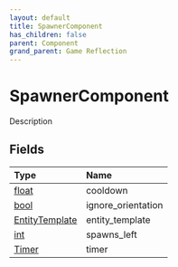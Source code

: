 ```yaml
---
layout: default
title: SpawnerComponent
has_children: false
parent: Component
grand_parent: Game Reflection
---
```

# SpawnerComponent
Description 

## Fields

| Type | Name |
|:-------------|:--------------|
| [float](/docs/game-reflection/components/float) | cooldown |
| [bool](/docs/game-reflection/components/bool) | ignore_orientation |
| [EntityTemplate](/docs/game-reflection/classes/entity_template) | entity_template |
| [int](/docs/game-reflection/enums/int) | spawns_left |
| [Timer](/docs/game-reflection/classes/timer) | timer |

